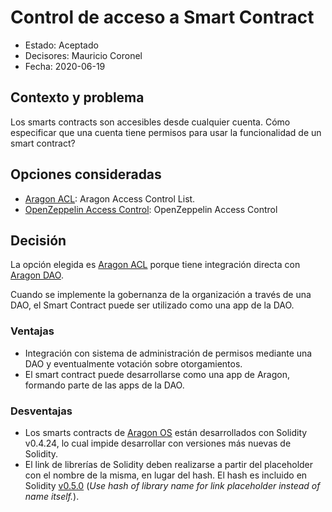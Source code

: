 # Control de acceso a Smart Contract

* Estado: Aceptado
* Decisores: Mauricio Coronel
* Fecha: 2020-06-19

## Contexto y problema

Los smarts contracts son accesibles desde cualquier cuenta.
Cómo especificar que una cuenta tiene permisos para usar la funcionalidad de un smart contract?

## Opciones consideradas

* [Aragon ACL](https://hack.aragon.org/docs/acl-intro.html): Aragon Access Control List. 
* [OpenZeppelin Access Control](https://docs.openzeppelin.com/contracts/3.x/access-control): OpenZeppelin Access Control

## Decisión

La opción elegida es [Aragon ACL](https://hack.aragon.org/docs/acl-intro.html) porque tiene integración directa con [Aragon DAO](https://aragon.org/dao).

Cuando se implemente la gobernanza de la organización a través de una DAO, el Smart Contract puede ser utilizado como una app de la DAO.

### Ventajas

* Integración con sistema de administración de permisos mediante una DAO y eventualmente votación sobre otorgamientos.
* El smart contract puede desarrollarse como una app de Aragon, formando parte de las apps de la DAO.

### Desventajas

* Los smarts contracts de [Aragon OS](https://github.com/aragon/aragonOS) están desarrollados con Solidity v0.4.24, lo cual impide desarrollar con versiones más nuevas de Solidity.
* El link de librerías de Solidity deben realizarse a partir del placeholder con el nombre de la misma, en lugar del hash. El hash es incluido en Solidity [v0.5.0](https://github.com/ethereum/solidity/blob/develop/Changelog.md#050-2018-11-13) (*Use hash of library name for link placeholder instead of name itself.*).